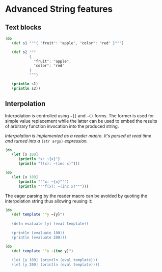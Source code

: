 # Advanced String features

## Text blocks

```clojure
(do
   (def s1 """{ "fruit": "apple", "color": "red" }""")

   (def s2 """
           { 
             "fruit": "apple",
             "color": "red" 
           }
           """)

   (println s1)
   (println s2))
```

## Interpolation 

Interpolation is controlled using `~{}` and `~()` forms. The former is 
used for simple value replacement while the latter can be used to
embed the results of arbitrary function invocation into the produced 
string.

_Interpolation is implemented as a reader macro. It's parsed at read_
_time and turned into a_ `(str args)` _expression._

```clojure
(do
   (let [x 100] 
      (println "x: ~{x}")
      (println "f(x): ~(inc x)")))
```

```clojure
(do
   (let [x 100] 
      (println """x: ~{x}""")
      (println """f(x): ~(inc x)""")))
```

The eager parsing by the reader macro can be avoided by quoting the 
interpolation string thus allowing reusing it:


```clojure
(do
   (def template '"y ~{y}")
   
   (defn evaluate [y] (eval template))
   
   (println (evaluate 100)) 
   (println (evaluate 200)))
```

```clojure
(do
   (def template '"y ~(inc y)")
   
   (let [y 100] (println (eval template)))  
   (let [y 200] (println (eval template))))
```
